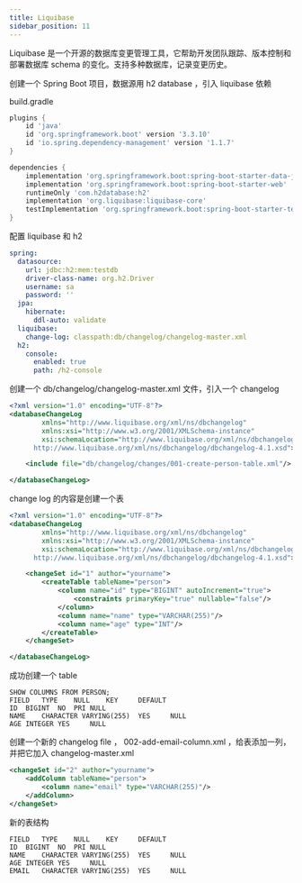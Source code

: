 ```yaml
---
title: Liquibase
sidebar_position: 11
---
```



Liquibase 是一个开源的数据库变更管理工具，它帮助开发团队跟踪、版本控制和部署数据库 schema 的变化。支持多种数据库，记录变更历史。


创建一个 Spring Boot 项目，数据源用 h2 database ，引入 liquibase 依赖

build.gradle

```groovy
plugins {
    id 'java'
    id 'org.springframework.boot' version '3.3.10'
    id 'io.spring.dependency-management' version '1.1.7'
}

dependencies {
    implementation 'org.springframework.boot:spring-boot-starter-data-jpa'
    implementation 'org.springframework.boot:spring-boot-starter-web'
    runtimeOnly 'com.h2database:h2'
    implementation 'org.liquibase:liquibase-core'
    testImplementation 'org.springframework.boot:spring-boot-starter-test'
}


```

配置 liquibase 和 h2

```yml
spring:
  datasource:
    url: jdbc:h2:mem:testdb
    driver-class-name: org.h2.Driver
    username: sa
    password: ''
  jpa:
    hibernate:
      ddl-auto: validate
  liquibase:
    change-log: classpath:db/changelog/changelog-master.xml
  h2:
    console:
      enabled: true
      path: /h2-console
```

创建一个 db/changelog/changelog-master.xml 文件，引入一个 changelog

```xml
<?xml version="1.0" encoding="UTF-8"?>
<databaseChangeLog
        xmlns="http://www.liquibase.org/xml/ns/dbchangelog"
        xmlns:xsi="http://www.w3.org/2001/XMLSchema-instance"
        xsi:schemaLocation="http://www.liquibase.org/xml/ns/dbchangelog
      http://www.liquibase.org/xml/ns/dbchangelog/dbchangelog-4.1.xsd">

    <include file="db/changelog/changes/001-create-person-table.xml"/>

</databaseChangeLog>

```

change log 的内容是创建一个表

```xml
<?xml version="1.0" encoding="UTF-8"?>
<databaseChangeLog
        xmlns="http://www.liquibase.org/xml/ns/dbchangelog"
        xmlns:xsi="http://www.w3.org/2001/XMLSchema-instance"
        xsi:schemaLocation="http://www.liquibase.org/xml/ns/dbchangelog
      http://www.liquibase.org/xml/ns/dbchangelog/dbchangelog-4.1.xsd">

    <changeSet id="1" author="yourname">
        <createTable tableName="person">
            <column name="id" type="BIGINT" autoIncrement="true">
                <constraints primaryKey="true" nullable="false"/>
            </column>
            <column name="name" type="VARCHAR(255)"/>
            <column name="age" type="INT"/>
        </createTable>
    </changeSet>

</databaseChangeLog>
```



成功创建一个 table

```
SHOW COLUMNS FROM PERSON;
FIELD  	TYPE  	NULL  	KEY  	DEFAULT  
ID	BIGINT	NO	PRI	NULL
NAME	CHARACTER VARYING(255)	YES		NULL
AGE	INTEGER	YES		NULL
```

创建一个新的 changelog file ， 002-add-email-column.xml ，给表添加一列，并把它加入 changelog-master.xml

```xml
<changeSet id="2" author="yourname">
    <addColumn tableName="person">
        <column name="email" type="VARCHAR(255)"/>
    </addColumn>
</changeSet>
```

新的表结构

```
FIELD  	TYPE  	NULL  	KEY  	DEFAULT  
ID	BIGINT	NO	PRI	NULL
NAME	CHARACTER VARYING(255)	YES		NULL
AGE	INTEGER	YES		NULL
EMAIL	CHARACTER VARYING(255)	YES		NULL
```

